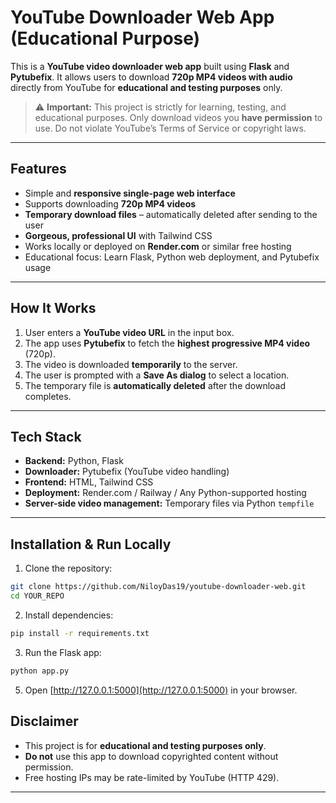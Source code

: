# YouTube Downloader Web App (Educational Purpose)

This is a **YouTube video downloader web app** built using **Flask** and **Pytubefix**. It allows users to download **720p MP4 videos with audio** directly from YouTube for **educational and testing purposes** only.  

> ⚠️ **Important:** This project is strictly for learning, testing, and educational purposes. Only download videos you **have permission** to use. Do not violate YouTube’s Terms of Service or copyright laws.

---

## Features

- Simple and **responsive single-page web interface**  
- Supports downloading **720p MP4 videos**  
- **Temporary download files** – automatically deleted after sending to the user  
- **Gorgeous, professional UI** with Tailwind CSS  
- Works locally or deployed on **Render.com** or similar free hosting  
- Educational focus: Learn Flask, Python web deployment, and Pytubefix usage  

---

## How It Works

1. User enters a **YouTube video URL** in the input box.  
2. The app uses **Pytubefix** to fetch the **highest progressive MP4 video** (720p).  
3. The video is downloaded **temporarily** to the server.  
4. The user is prompted with a **Save As dialog** to select a location.  
5. The temporary file is **automatically deleted** after the download completes.  

---

## Tech Stack

- **Backend:** Python, Flask  
- **Downloader:** Pytubefix (YouTube video handling)  
- **Frontend:** HTML, Tailwind CSS  
- **Deployment:** Render.com / Railway / Any Python-supported hosting  
- **Server-side video management:** Temporary files via Python `tempfile`  

---

## Installation & Run Locally

1. Clone the repository:
```bash
git clone https://github.com/NiloyDas19/youtube-downloader-web.git
cd YOUR_REPO
````

2. Install dependencies:

```bash
pip install -r requirements.txt
```

3. Run the Flask app:

```bash
python app.py
```

5. Open [http://127.0.0.1:5000](http://127.0.0.1:5000) in your browser.

## Disclaimer

* This project is for **educational and testing purposes only**.
* **Do not** use this app to download copyrighted content without permission.
* Free hosting IPs may be rate-limited by YouTube (HTTP 429).

---